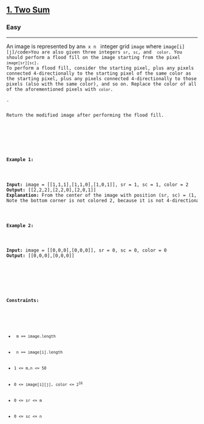<h2><a href="(https://leetcode.com/problems/flood-fill)">1. Two Sum</a></h2><h3>Easy</h3><hr><p>An image is represented by an<code>m x n </code>&nbsp;integer grid <code>image</code> where <code>image[i][j]/code>You are also given three integers <code>sr</code>, <code>sc</code>, and  <code>color</code>. You should perform a flood fill on the image starting from the pixel <code>image[sr][sc]</code>.
To perform a flood fill, consider the starting pixel, plus any pixels connected 4-directionally to the starting pixel of the same color as the starting pixel, plus any pixels connected 4-directionally to those pixels (also with the same color), and so on. Replace the color of all of the aforementioned pixels with <code>color</code></em>.</p>.

<p>Return the modified image after performing the flood fill.</p>

<p>&nbsp;</p>
<p><strong class="example">Example 1:</strong></p>

<pre>
<strong>Input:</strong> image = [[1,1,1],[1,1,0],[1,0,1]], sr = 1, sc = 1, color = 2
<strong>Output:</strong> [[2,2,2],[2,2,0],[2,0,1]]
<strong>Explanation:</strong> From the center of the image with position (sr, sc) = (1, 1) (i.e., the red pixel), all pixels connected by a path of the same color as the starting pixel (i.e., the blue pixels) are colored with the new color.
Note the bottom corner is not colored 2, because it is not 4-directionally connected to the starting pixel.
</pre>

<p><strong class="example">Example 2:</strong></p>

<pre>
<strong>Input:</strong> image = [[0,0,0],[0,0,0]], sr = 0, sc = 0, color = 0
<strong>Output:</strong> [[0,0,0],[0,0,0]]
</pre>

<p>&nbsp;</p>
<p><strong>Constraints:</strong></p>

<ul>
  <li><code> m == image.length</code></li>
  <li><code> n == image[i].length</code></li>
	<li><code>1 &lt;= m,n &lt;= 50</code></li>
	<li><code>0 &lt;= image[i][j], color &lt;= 2<sup>16</sup></code></li>
	<li><code>0 &lt;= sr &lt;= m</code></li>
  <li><code>0 &lt;= sc &lt;= n</code></li>
</ul>
